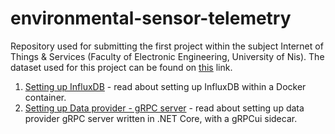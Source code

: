 # environmental-sensor-telemetry

Repository used for submitting the first project within the subject Internet of Things & Services (Faculty of Electronic Engineering, University of Nis).
The dataset used for this project can be found on [this](https://www.kaggle.com/datasets/garystafford/environmental-sensor-data-132k?resource=download) link.

1. [Setting up InfluxDB](./influx/Setting%20up%20InfluxDB.md) - read about setting up InfluxDB within a Docker container.
2. [Setting up Data provider - gRPC server](./EnvironmentalSensorTelemetry/Setting%20up%20Data%20provider.md) - read about setting up data provider gRPC server written in .NET Core, with a gRPCui sidecar.
